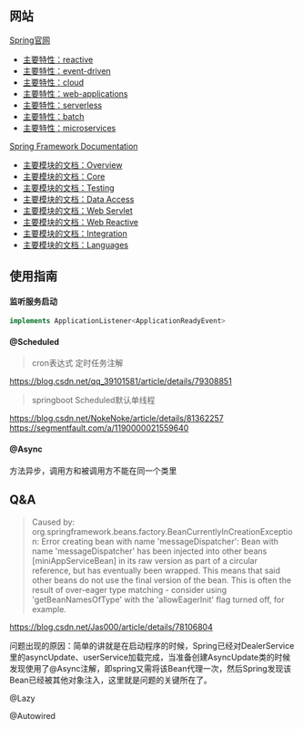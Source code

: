 
## 网站

[Spring官网](https://spring.io/)

- [主要特性：reactive](https://spring.io/reactive)
- [主要特性：event-driven](https://spring.io/event-driven)
- [主要特性：cloud](https://spring.io/cloud)
- [主要特性：web-applications](https://spring.io/web-applications)
- [主要特性：serverless](https://spring.io/serverless)
- [主要特性：batch](https://spring.io/batch)
- [主要特性：microservices](https://spring.io/microservices)


[Spring Framework Documentation](https://docs.spring.io/spring/docs/current/spring-framework-reference/)

- [主要模块的文档：Overview](https://docs.spring.io/spring/docs/current/spring-framework-reference/overview.html#overview)
- [主要模块的文档：Core](https://docs.spring.io/spring/docs/current/spring-framework-reference/core.html#spring-core)
- [主要模块的文档：Testing](https://docs.spring.io/spring/docs/current/spring-framework-reference/testing.html#testing)
- [主要模块的文档：Data Access](https://docs.spring.io/spring/docs/current/spring-framework-reference/data-access.html#spring-data-tier)
- [主要模块的文档：Web Servlet](https://docs.spring.io/spring/docs/current/spring-framework-reference/web.html#spring-web)
- [主要模块的文档：Web Reactive](https://docs.spring.io/spring/docs/current/spring-framework-reference/web-reactive.html#spring-webflux)
- [主要模块的文档：Integration](https://docs.spring.io/spring/docs/current/spring-framework-reference/integration.html#spring-integration)
- [主要模块的文档：Languages](https://docs.spring.io/spring/docs/current/spring-framework-reference/languages.html#languages)


## 使用指南

#### 监听服务启动

```java
implements ApplicationListener<ApplicationReadyEvent>
```


#### @Scheduled

> cron表达式 定时任务注解

https://blog.csdn.net/qq_39101581/article/details/79308851

> springboot Scheduled默认单线程

https://blog.csdn.net/NokeNoke/article/details/81362257
https://segmentfault.com/a/1190000021559640


#### @Async

方法异步，调用方和被调用方不能在同一个类里


## Q&A

> Caused by: org.springframework.beans.factory.BeanCurrentlyInCreationException: Error creating bean with name 'messageDispatcher': Bean with name 'messageDispatcher' has been injected into other beans [miniAppServiceBean] in its raw version as part of a circular reference, but has eventually been wrapped. This means that said other beans do not use the final version of the bean. This is often the result of over-eager type matching - consider using 'getBeanNamesOfType' with the 'allowEagerInit' flag turned off, for example.

https://blog.csdn.net/Jas000/article/details/78106804

问题出现的原因：简单的讲就是在启动程序的时候，Spring已经对DealerService里的asyncUpdate、userService加载完成，当准备创建AsyncUpdate类的时候发现使用了@Async注解，即spring又需将该Bean代理一次，然后Spring发现该Bean已经被其他对象注入，这里就是问题的关键所在了。

@Lazy

@Autowired









